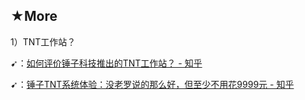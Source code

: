 ## ★More

1）TNT工作站？

➹：[如何评价锤子科技推出的TNT工作站？ - 知乎](https://www.zhihu.com/question/277297661)

➹：[锤子TNT系统体验：没老罗说的那么好，但至少不用花9999元 - 知乎](https://zhuanlan.zhihu.com/p/42795520)
